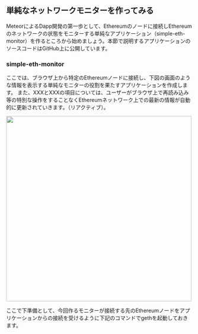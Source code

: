 ## 単純なネットワークモニターを作ってみる

MeteorによるDapp開発の第一歩として、Ethereumのノードに接続しEthereumのネットワークの状態をモニターする単純なアプリケーション（simple-eth-monitor）を作るところから始めましょう。本節で説明するアプリケーションのソースコードはGitHub上に公開しています。

### simple-eth-monitor
ここでは、ブラウザ上から特定のEthereumノードに接続し、下図の画面のような情報を表示する単純なモニターの役割を果たすアプリケーションを作成します。
また、XXXとXXXの項目については、ユーザーがブラウザ上で再読み込み等の特別な操作をすることなくEthereumネットワーク上での最新の情報が自動的に更新されていきます。（リアクティブ）。

<img src="00_img/simple-eth-monnitor-final.png" width="500">

ここで下準備として、今回作るモニターが接続する先のEthereumノードをアプリケーションからの接続を受けるように下記のコマンドでgethを起動しておきます。



